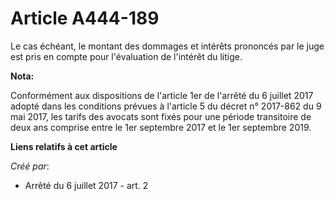 # Article A444-189

Le cas échéant, le montant des dommages et intérêts prononcés par le juge est pris en compte pour l'évaluation de l'intérêt
du litige.

**Nota:**

Conformément aux dispositions de l'article 1er de l'arrêté du 6 juillet 2017 adopté dans les conditions prévues à l'article 5
du décret n° 2017-862 du 9 mai 2017, les tarifs des avocats sont fixés pour une période transitoire de deux ans comprise
entre le 1er septembre 2017 et le 1er septembre 2019.

**Liens relatifs à cet article**

_Créé par_:

  - Arrêté du 6 juillet 2017 - art. 2
